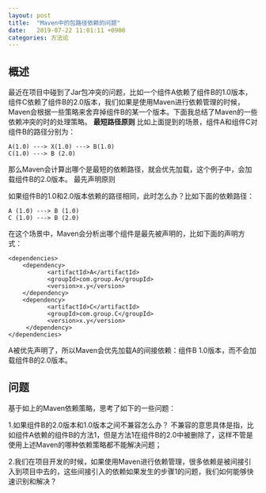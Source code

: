 ```yaml
---
layout: post
title:  "Maven中的包路径依赖的问题"
date:   2019-07-22 11:01:11 +0900
categories: 方法论
---
```

## 概述

最近在项目中碰到了Jar包冲突的问题，比如一个组件A依赖了组件B的1.0版本，组件C依赖了组件B的2.0版本，我们如果是使用Maven进行依赖管理的时候，Maven会根据一些策略来舍弃掉组件B的某一个版本。下面我总结了Maven的一些依赖冲突的时的处理策略。 
**最短路径原则**
比如上面提到的场景，组件A和组件C对组件B的路径分别为：

    A(1.0) ---> X(1.0) ---> B(1.0) 
    C(1.0) ---> B (2.0) 

那么Maven会计算出哪个是最短的依赖路径，就会优先加载，这个例子中，会加载组件B的2.0版本。
最先声明原则

如果组件B的1.0和2.0版本依赖的路径相同，此时怎么办？比如下面的依赖路径：

    A (1.0) ---> B (1.0)  
    C (1.0) ---> B (2.0) 

在这个场景中，Maven会分析出哪个组件是最先被声明的，比如下面的声明方式：

    <dependencies>
        <dependency> 
               <artifactId>A</artifactId>
               <groupId>com.group.A</groupId>
               <version>x.y</version>
        </dependency>
        <dependency>
               <artifactId>C</artifactId>
               <groupId>com.group.C</groupId>
               <version>x.y</version>
         </dependency>
    </dependencies>

A被优先声明了，所以Maven会优先加载A的间接依赖：组件B 1.0版本，而不会加载组件B的2.0版本。

## 问题

基于如上的Maven依赖策略，思考了如下的一些问题：

1.如果组件B的2.0版本和1.0版本之间不兼容怎么办？ 不兼容的意思具体是指，比如组件A依赖的组件B的方法1，但是方法1在组件B的2.0中被删除了，这样不管是使用上述Maven的哪种依赖策略都不能解决问题；

2.我们在项目开发的时候，如果使用Maven进行依赖管理，很多依赖是被间接引入到项目中去的，这些间接引入的依赖如果发生的步骤1的问题，我们如何能够快速识别和解决？ 